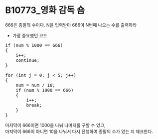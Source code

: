 # B10773_영화 감독 숌
666은 종말의 수이다. N을 입력받아 666이 N번째 나오는 수를 출력하라

- 가장 중요했던 코드  
<pre>
if (num % 1000 == 666)
{
	i++;
	continue;
}

for (int j = 0; j < 5; j++)
{
	num = num / 10;
	if (num % 1000 == 666)
	{
		i++;
		break;
	}
} 
</pre>
마지막이 666이면 1000을 나눠 나머지를 구할 수 있고,  
마지막이 666이 아니면 10을 나눠서 다시 진행하여 종말의 수가 있는 지 체크한다.
